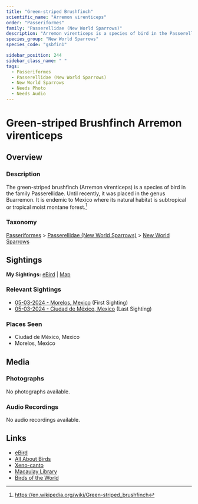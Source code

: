 ```yaml
---
title: "Green-striped Brushfinch"
scientific_name: "Arremon virenticeps"
order: "Passeriformes"
family: "Passerellidae (New World Sparrows)"
description: "Arremon virenticeps is a species of bird in the Passerellidae (New World Sparrows) family. It has been observed 2 times."
species_group: "New World Sparrows"
species_code: "gsbfin1"

sidebar_position: 244
sidebar_class_name: " "
tags: 
  - Passeriformes
  - Passerellidae (New World Sparrows)
  - New World Sparrows
  - Needs Photo
  - Needs Audio
---
```


# Green-striped Brushfinch <span className='sci_name'>Arremon virenticeps</span>

## Overview

### Description
The green-striped brushfinch (Arremon virenticeps) is a species of bird in the family Passerellidae. Until recently, it was placed in the genus Buarremon.
It is endemic to Mexico where its natural habitat is subtropical or tropical moist montane forest.[^1]

[^1]: https://en.wikipedia.org/wiki/Green-striped_brushfinch

### Taxonomy
[Passeriformes](/tags/passeriformes) > [Passerellidae (New World Sparrows)](/tags/passerellidae-new-world-sparrows) > [New World Sparrows](/tags/new-world-sparrows)


## Sightings

**My Sightings:** [eBird](https://ebird.org/lifelist?r=world&time=life&spp=gsbfin1) | [Map](/map?species_code=gsbfin1)

### Relevant Sightings

* [05-03-2024 - Morelos, Mexico](https://ebird.org/checklist/S171768259) (First Sighting)
* [05-03-2024 - Ciudad de México, Mexico](https://ebird.org/checklist/S171944247) (Last Sighting)

### Places Seen

* Ciudad de México, Mexico
* Morelos, Mexico



## Media
### Photographs
No photographs available.

### Audio Recordings
No audio recordings available.

## Links
* [eBird](https://ebird.org/species/gsbfin1) 
* [All About Birds](https://www.allaboutbirds.org/guide/gsbfin1) 
* [Xeno-canto](https://www.xeno-canto.org/species/arremon-virenticeps) 
* [Macaulay Library](https://search.macaulaylibrary.org/catalog?taxonCode=gsbfin1&sort=rating_rank_desc)
* [Birds of the World](https://birdsoftheworld.org/bow/species/gsbfin1)
